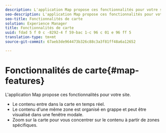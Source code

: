 ```yaml
---
description: L'application Map propose ces fonctionnalités pour votre site.
seo-description: L'application Map propose ces fonctionnalités pour votre site.
seo-title: Fonctionnalités de carte
solution: Experience Manager
title: Fonctionnalités de carte
uuid: fdad 5 f 0 c -8292-4 f 59-bac 1-c 96 c 01 e 96 ff 5
translation-type: tm+mt
source-git-commit: 67aeb3de964473b326c88c3a3f81ff48a6a12652

---
```



# Fonctionnalités de carte{#map-features}

L'application Map propose ces fonctionnalités pour votre site.



* Le contenu entre dans la carte en temps réel.
* Le contenu d'une même zone est organisé en grappe et peut être visualisé dans une fenêtre modale.
* Zoom sur la carte pour vous concentrer sur le contenu à partir de zones spécifiques.

